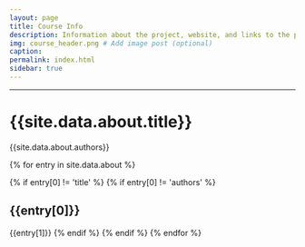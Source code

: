 ```yaml
---
layout: page
title: Course Info
description: Information about the project, website, and links to the paper and SI
img: course_header.png # Add image post (optional)
caption:
permalink: index.html
sidebar: true
---
```


---


# {{site.data.about.title}}
{{site.data.about.authors}}

{% for entry in site.data.about %}

{% if entry[0] != 'title' %}
{% if entry[0] != 'authors' %}
## {{entry[0]}}
{{entry[1]}}
{% endif %}
{% endif %}
{% endfor %}
